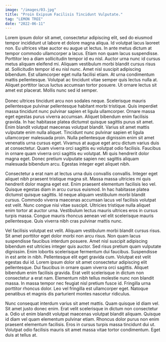 ```yaml
---
image: "/images/03.jpg"
title: "Proin Exipsum Facilisis Tincidunt Vulputate."
tag: "LEMON TREE"
date: "2022-06-11"
---
```


Lorem ipsum dolor sit amet, consectetur adipiscing elit, sed do eiusmod tempor incididunt ut labore et dolore magna aliqua. Id volutpat lacus laoreet non. Eu ultrices vitae auctor eu augue ut lectus. In ante metus dictum at tempor commodo ullamcorper a lacus. Etiam non quam lacus suspendisse. Porttitor leo a diam sollicitudin tempor id eu nisl. Auctor urna nunc id cursus metus aliquam eleifend mi. Aliquam vestibulum morbi blandit cursus risus at. Sollicitudin tempor id eu nisl nunc. Amet nisl suscipit adipiscing bibendum. Est ullamcorper eget nulla facilisi etiam. At urna condimentum mattis pellentesque. Volutpat ac tincidunt vitae semper quis lectus nulla at. Aliquet porttitor lacus luctus accumsan tortor posuere. Ut ornare lectus sit amet est placerat. Mollis nunc sed id semper.
<br/>
<br/>
Donec ultrices tincidunt arcu non sodales neque. Scelerisque mauris pellentesque pulvinar pellentesque habitant morbi tristique. Quis imperdiet massa tincidunt nunc pulvinar sapien et ligula ullamcorper. Ornare massa eget egestas purus viverra accumsan. Aliquet bibendum enim facilisis gravida. In hac habitasse platea dictumst quisque sagittis purus sit amet. Enim blandit volutpat maecenas volutpat blandit. Varius sit amet mattis vulputate enim nulla aliquet. Tincidunt nunc pulvinar sapien et ligula ullamcorper malesuada proin. Nulla pellentesque dignissim enim sit amet venenatis urna cursus eget. Vivamus at augue eget arcu dictum varius duis at consectetur. Quam viverra orci sagittis eu volutpat odio facilisis. Faucibus in ornare quam viverra orci sagittis eu volutpat. Mi quis hendrerit dolor magna eget. Donec pretium vulputate sapien nec sagittis aliquam malesuada bibendum arcu. Egestas integer eget aliquet nibh.

Consectetur a erat nam at lectus urna duis convallis convallis. Integer eget aliquet nibh praesent tristique magna sit. Massa massa ultricies mi quis hendrerit dolor magna eget est. Enim praesent elementum facilisis leo vel. Quisque egestas diam in arcu cursus euismod. In hac habitasse platea dictumst quisque sagittis. Id neque aliquam vestibulum morbi blandit cursus. Commodo viverra maecenas accumsan lacus vel facilisis volutpat est velit. Nunc congue nisi vitae suscipit. Ultricies tristique nulla aliquet enim tortor at auctor urna. Vestibulum lectus mauris ultrices eros in cursus turpis massa. Congue mauris rhoncus aenean vel elit scelerisque mauris pellentesque. Quis viverra nibh cras pulvinar mattis nunc.

Vel facilisis volutpat est velit. Aliquam vestibulum morbi blandit cursus risus. Sit amet porttitor eget dolor morbi non arcu risus. Non quam lacus suspendisse faucibus interdum posuere. Amet nisl suscipit adipiscing bibendum est ultricies integer quis auctor. Sed risus pretium quam vulputate dignissim. Enim lobortis scelerisque fermentum dui faucibus. Suspendisse in est ante in nibh. Pellentesque elit eget gravida cum. Volutpat est velit egestas dui id. Lorem ipsum dolor sit amet consectetur adipiscing elit pellentesque. Dui faucibus in ornare quam viverra orci sagittis. Aliquet bibendum enim facilisis gravida. Erat velit scelerisque in dictum non consectetur a erat nam. Elementum nibh tellus molestie nunc non blandit massa. In massa tempor nec feugiat nisl pretium fusce id. Fringilla urna porttitor rhoncus dolor. Leo vel fringilla est ullamcorper eget. Natoque penatibus et magnis dis parturient montes nascetur ridiculus.

Nunc consequat interdum varius sit amet mattis. Quam quisque id diam vel. Sit amet justo donec enim. Erat velit scelerisque in dictum non consectetur a. Odio ut enim blandit volutpat maecenas volutpat blandit aliquam. Quisque id diam vel quam elementum pulvinar etiam. Rhoncus dolor purus non enim praesent elementum facilisis. Eros in cursus turpis massa tincidunt dui ut. Volutpat odio facilisis mauris sit amet massa vitae tortor condimentum. Eget duis at tellus at.
